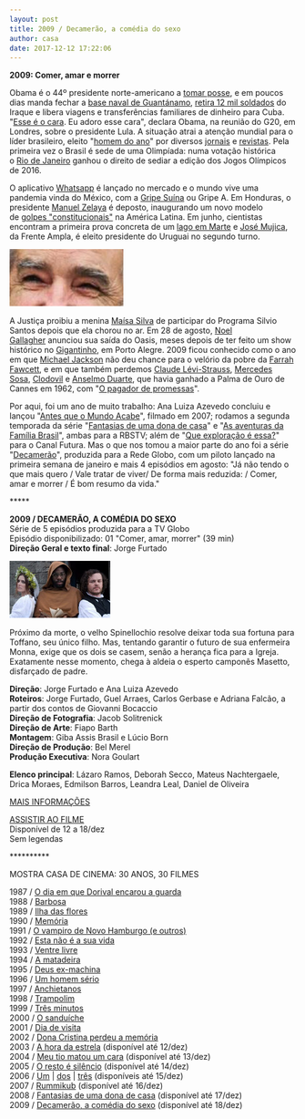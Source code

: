 ```yaml
---
layout: post
title: 2009 / Decamerão, a comédia do sexo
author: casa
date: 2017-12-12 17:22:06
---
```

**2009: Comer, amar e morrer**

Obama é o 44º presidente norte-americano a [tomar posse](https://thecaucus.blogs.nytimes.com/2009/01/21/reporting-for-duty/), e em poucos dias manda fechar a [base naval de Guantánamo](https://en.wikipedia.org/wiki/Guantanamo_Bay_detention_camp), [retira 12 mil soldados](https://en.wikipedia.org/wiki/First_100_days_of_Barack_Obama%27s_presidency) do Iraque e libera viagens e transferências familiares de dinheiro para Cuba. "[Esse é o cara](https://youtu.be/7_-PZ_6WbrQ). Eu adoro esse cara", declara Obama, na reunião do G20, em Londres, sobre o presidente Lula. A situação atrai a atenção mundial para o líder brasileiro, eleito "[homem do ano](http://en.mercopress.com/2009/12/25/le)" por diversos [jornais](http://www.newsweek.com/brazils-lula-most-popular-politician-earth-79355) e [revistas](http://content.time.com/time/specials/packages/article/0,28804,1984685_1984864_1984866,00.html). Pela primeira vez o Brasil é sede de uma Olimpíada: numa votação histórica o [Rio de Janeiro](https://www.youtube.com/watch?v=IJ-twB38UWk) ganhou o direito de sediar a edição dos Jogos Olímpicos de 2016.

O aplicativo [Whatsapp](https://pt.wikipedia.org/wiki/WhatsApp) é lançado no mercado e o mundo vive uma pandemia vinda do México, com a [Gripe Suína](https://pt.wikipedia.org/wiki/Gripe_su%C3%ADna) ou Gripe A. Em Honduras, o presidente [Manuel Zelaya](https://es.wikipedia.org/wiki/Manuel_Zelaya) é deposto, inaugurando um novo modelo de [golpes "constitucionais"](https://pt.wikipedia.org/wiki/Golpe_militar_em_Honduras_em_2009) na América Latina. Em junho, cientistas encontram a primeira prova concreta de um [lago em Marte](https://en.wikipedia.org/wiki/The_Waters_of_Mars) e [José Mujica](https://www.youtube.com/watch?v=JqhCAORmsaE), da Frente Ampla, é eleito presidente do Uruguai no segundo turno.

[![](/uploads/pepe1.jpg)](https://www.casacinepoa.com.br/uploads/pepe2.jpg)

A Justiça proibiu a menina [Maísa Silva](https://www.youtube.com/watch?v=B0QmcwRVepQ) de participar do Programa Silvio Santos depois que ela chorou no ar. Em 28 de agosto, [Noel Gallagher](https://en.wikipedia.org/wiki/Noel_Gallagher) anunciou sua saída do Oasis, meses depois de ter feito um show histórico no [Gigantinho](https://www.youtube.com/watch?v=JCfoS2tIPOU), em Porto Alegre. 2009 ficou conhecido como o ano em que [Michael Jackson](https://www.youtube.com/watch?v=Bl6oTPhOCD4) não deu chance para o velório da pobre da [Farrah Fawcett](https://en.wikipedia.org/wiki/Farrah_Fawcett), e em que também perdemos [Claude Lévi-Strauss](https://en.wikipedia.org/wiki/Claude_L%C3%A9vi-Strauss), [Mercedes Sosa](https://youtu.be/cIrGQD84F1g), [Clodovil](https://pt.wikipedia.org/wiki/Clodovil_Hernandes) e [Anselmo Duarte](https://pt.wikipedia.org/wiki/Anselmo_Duarte), que havia ganhado a Palma de Ouro de Cannes em 1962, com "[O pagador de promessas](https://www.youtube.com/watch?v=WLqFa-61tkM)".

Por aqui, foi um ano de muito trabalho: Ana Luiza Azevedo concluiu e lançou "[Antes que o Mundo Acabe](https://www.casacinepoa.com.br/filmes/antes-que-o-mundo-acabe/)", filmado em 2007; rodamos a segunda temporada da série "[Fantasias de uma dona de casa](https://www.casacinepoa.com.br/filmes/fantasias-de-uma-dona-de-casa/)" e "[As aventuras da Família Brasil](https://www.casacinepoa.com.br/filmes/aventuras-da-fam%C3%ADlia-brasil/)", ambas para a RBSTV; além de "[Que exploração é essa?](https://www.casacinepoa.com.br/filmes/que-direito/)" para o Canal Futura. Mas o que nos tomou a maior parte do ano foi a série "[Decamerão](https://www.casacinepoa.com.br/filmes/decamer%C3%A3o-a-com%C3%A9dia-do-sexo/)", produzida para a Rede Globo, com um piloto lançado na primeira semana de janeiro e mais 4 episódios em agosto: "Já não tendo o que mais quero / Vale tratar de viver/ De forma mais reduzida: / Comer, amar e morrer / É bom resumo da vida."

\*\*\*\**

**2009 / DECAMERÃO, A COMÉDIA DO SEXO**\
Série de 5 episódios produzida para a TV Globo\
Episódio disponibilizado: 01 "Comer, amar, morrer" (39 min)\
**Direção Geral e texto final**: Jorge Furtado

![](/uploads/decam1-im.jpg)

Próximo da morte, o velho Spinellochio resolve deixar toda sua fortuna para Toffano, seu único filho. Mas, tentando garantir o futuro de sua enfermeira Monna, exige que os dois se casem, senão a herança fica para a Igreja. Exatamente nesse momento, chega à aldeia o esperto camponês Masetto, disfarçado de padre.

**Direção**: Jorge Furtado e Ana Luiza Azevedo\
**Roteiros**: Jorge Furtado, Guel Arraes, Carlos Gerbase e Adriana Falcão, a partir dos contos de Giovanni Bocaccio\
**Direção de Fotografia**: Jacob Solitrenick\
**Direção de Arte**: Fiapo Barth\
**Montagem**: Giba Assis Brasil e Lúcio Born\
**Direção de Produção**: Bel Merel\
**Produção Executiva**: Nora Goulart

**Elenco principal**: Lázaro Ramos, Deborah Secco, Mateus Nachtergaele, Drica Moraes, Edmilson Barros, Leandra Leal, Daniel de Oliveira

[MAIS INFORMAÇÕES](https://www.casacinepoa.com.br/filmes/decamer%C3%A3o-a-com%C3%A9dia-do-sexo/)

[A﻿SSISTIR AO FILME](https://vimeo.com/242297960)\
Disponível de 12 a 18/dez\
Sem legendas

\*\*\*\*\*\*\*\*\*\*

MOSTRA CASA DE CINEMA: 30 ANOS, 30 FILMES

1987 / [O dia em que Dorival encarou a guarda](https://www.casacinepoa.com.br/blog/2017-11-20-1986-87-o-dia-em-que-dorival-encarou-a-guarda/)\
1988 / [Barbosa](https://www.casacinepoa.com.br/blog/2017-11-21-1988-barbosa/)[](http://www.casacinepoa.com.br/o-blog/casa-30-anos/1988-barbosa)\
1989 / [Ilha das flores](https://www.casacinepoa.com.br/blog/2017-11-22-1989-ilha-das-flores/)\
1990 / [Memória](https://www.casacinepoa.com.br/blog/2017-11-23-1990-mem%C3%B3ria/)\
1991 / [O vampiro de Novo Hamburgo (e outros)](https://www.casacinepoa.com.br/blog/2017-11-24-1991-o-vampiro-de-novo-hamburgo-e-outros/)\
1992 / [Esta não é a sua vida](https://www.casacinepoa.com.br/blog/2017-11-25-1992-esta-n%C3%A3o-%C3%A9-a-sua-vida/)\
1993 / [Ventre livre](https://www.casacinepoa.com.br/blog/2017-11-26-1993-ventre-livre/)\
1994 / [A matadeira](https://www.casacinepoa.com.br/blog/2017-11-27-1994-a-matadeira/)\
1995 / [Deus ex-machina](https://www.casacinepoa.com.br/blog/2017-11-28-1995-deus-ex-machina/)\
1996 / [Um homem sério](https://www.casacinepoa.com.br/blog/2017-11-29-1996-um-homem-s%C3%A9rio/)\
1997 / [Anchietanos](https://www.casacinepoa.com.br/blog/2017-11-30-1997-anchietanos/)\
1998 / [Trampolim](https://www.casacinepoa.com.br/blog/2017-12-01-1998-trampolim/)\
1999 / [Três minutos](https://www.casacinepoa.com.br/blog/2017-12-02-1999-tr%C3%AAs-minutos/)\
2000 / [O sanduíche](https://www.casacinepoa.com.br/blog/2017-12-03-2000-o-sandu%C3%ADche/)\
2001 / [Dia de visita](https://www.casacinepoa.com.br/blog/2017-12-04-2001-dia-de-visita/)\
2002 / [Dona Cristina perdeu a memória](https://www.casacinepoa.com.br/blog/2017-12-05-2002-dona-cristina-perdeu-a-mem%C3%B3ria/)\
2003 / [A hora da estrela](https://vimeo.com/240483001) (disponível até 12/dez)\
2004 / [Meu tio matou um cara](https://vimeo.com/244319891) (disponível até 13/dez)\
2005 / [O resto é silêncio](https://vimeo.com/239639386) (disponível até 14/dez)\
2006 / [Um](https://vimeo.com/242292428) | [dos](https://vimeo.com/242294379) | [três](https://vimeo.com/242296023) (disponíveis até 15/dez)\
2007 / [Rummikub](https://vimeo.com/240533542) (disponível até 16/dez)\
2008 / [Fantasias de uma dona de casa](https://vimeo.com/240855811) (disponível até 17/dez)\
2009 / [Decamerão, a comédia do sexo](https://vimeo.com/242297960) (disponível até 18/dez)